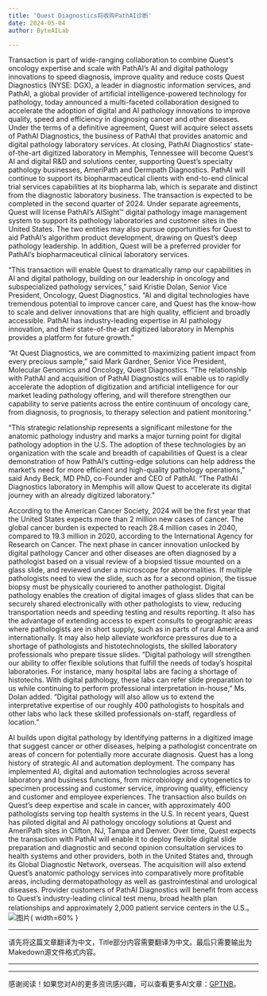 ```yaml
---
title: 'Quest Diagnostics将收购PathAI诊断'
date: 2024-05-04
author: ByteAILab

---
```


Transaction is part of wide-ranging collaboration to combine Quest’s oncology expertise and scale with PathAI’s AI and digital pathology innovations to speed diagnosis, improve quality and reduce costs    Quest Diagnostics (NYSE: DGX), a leader in diagnostic information services, and PathAI, a global provider of artificial intelligence-powered technology for pathology, today announced a multi-faceted collaboration designed to accelerate the adoption of digital and AI pathology innovations to improve quality, speed and efficiency in diagnosing cancer and other diseases. Under the terms of a definitive agreement, Quest will acquire select assets of PathAI Diagnostics, the business of PathAI that provides anatomic and digital pathology laboratory services. At closing, PathAI Diagnostics’ state-of-the-art digitized laboratory in Memphis, Tennessee will become Quest’s AI and digital R&D and solutions center, supporting Quest’s specialty pathology businesses, AmeriPath and Dermpath Diagnostics. PathAI will continue to support its biopharmaceutical clients with end-to-end clinical trial services capabilities at its biopharma lab, which is separate and distinct from the diagnostic laboratory business. The transaction is expected to be completed in the second quarter of 2024. Under separate agreements, Quest will license PathAI’s AISight™ digital pathology image management system to support its pathology laboratories and customer sites in the United States. The two entities may also pursue opportunities for Quest to aid PathAI’s algorithm product development, drawing on Quest’s deep pathology leadership. In addition, Quest will be a preferred provider for PathAI’s biopharmaceutical clinical laboratory services.    

“This transaction will enable Quest to dramatically ramp our capabilities in AI and digital pathology, building on our leadership in oncology and subspecialized pathology services,” said Kristie Dolan, Senior Vice President, Oncology, Quest Diagnostics. “AI and digital technologies have tremendous potential to improve cancer care, and Quest has the know-how to scale and deliver innovations that are high quality, efficient and broadly accessible. PathAI has industry-leading expertise in AI pathology innovation, and their state-of-the-art digitized laboratory in Memphis provides a platform for future growth.”

“At Quest Diagnostics, we are committed to maximizing patient impact from every precious sample,” said Mark Gardner, Senior Vice President, Molecular Genomics and Oncology, Quest Diagnostics. “The relationship with PathAI and acquisition of PathAI Diagnostics will enable us to rapidly accelerate the adoption of digitization and artificial intelligence for our market leading pathology offering, and will therefore strengthen our capability to serve patients across the entire continuum of oncology care, from diagnosis, to prognosis, to therapy selection and patient monitoring.”

“This strategic relationship represents a significant milestone for the anatomic pathology industry and marks a major turning point for digital pathology adoption in the U.S. The adoption of these technologies by an organization with the scale and breadth of capabilities of Quest is a clear demonstration of how PathAI’s cutting-edge solutions can help address the market’s need for more efficient and high-quality pathology operations,” said Andy Beck, MD PhD, co-Founder and CEO of PathAI. “The PathAI Diagnostics laboratory in Memphis will allow Quest to accelerate its digital journey with an already digitized laboratory.”

According to the American Cancer Society, 2024 will be the first year that the United States expects more than 2 million new cases of cancer. The global cancer burden is expected to reach 28.4 million cases in 2040, compared to 19.3 million in 2020, according to the International Agency for Research on Cancer. The next phase in cancer innovation unlocked by digital pathology Cancer and other diseases are often diagnosed by a pathologist based on a visual review of a biopsied tissue mounted on a glass slide, and reviewed under a microscope for abnormalities. If multiple pathologists need to view the slide, such as for a second opinion, the tissue biopsy must be physically couriered to another pathologist. Digital pathology enables the creation of digital images of glass slides that can be securely shared electronically with other pathologists to view, reducing transportation needs and speeding testing and results reporting. It also has the advantage of extending access to expert consults to geographic areas where pathologists are in short supply, such as in parts of rural America and internationally. It may also help alleviate workforce pressures due to a shortage of pathologists and histotechnologists, the skilled laboratory professionals who prepare tissue slides. “Digital pathology will strengthen our ability to offer flexible solutions that fulfill the needs of today’s hospital laboratories. For instance, many hospital labs are facing a shortage of histotechs. With digital pathology, these labs can refer slide preparation to us while continuing to perform professional interpretation in-house,” Ms. Dolan added. “Digital pathology will also allow us to extend the interpretative expertise of our roughly 400 pathologists to hospitals and other labs who lack these skilled professionals on-staff, regardless of location.”

AI builds upon digital pathology by identifying patterns in a digitized image that suggest cancer or other diseases, helping a pathologist concentrate on areas of concern for potentially more accurate diagnosis. Quest has a long history of strategic AI and automation deployment. The company has implemented AI, digital and automation technologies across several laboratory and business functions, from microbiology and cytogenetics to specimen processing and customer service, improving quality, efficiency and customer and employee experiences. The transaction also builds on Quest’s deep expertise and scale in cancer, with approximately 400 pathologists serving top health systems in the U.S. In recent years, Quest has piloted digital and AI pathology oncology solutions at Quest and AmeriPath sites in Clifton, NJ, Tampa and Denver. Over time, Quest expects the transaction with PathAI will enable it to deploy flexible digital slide preparation and diagnostic and second opinion consultation services to health systems and other providers, both in the United States and, through its Global Diagnostic Network, overseas. The acquisition will also extend Quest’s anatomic pathology services into comparatively more profitable areas, including dermatopathology as well as gastrointestinal and urological diseases. Provider customers of PathAI Diagnostics will benefit from access to Quest’s industry-leading clinical test menu, broad health plan relationships and approximately 2,000 patient service centers in the U.S.。![图片](https://ai-techpark.com/wp-content/uploads/2024/05/Quest-960x540.jpg){ width=60% }

---
请先将这篇文章翻译为中文，Title部分内容需要翻译为中文。最后只需要输出为Makedown源文件格式内容。

---
---
感谢阅读！如果您对AI的更多资讯感兴趣，可以查看更多AI文章：[GPTNB](https://gptnb.com)。
